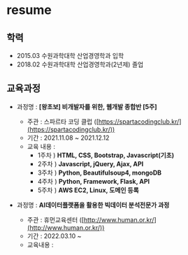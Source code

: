 # resume

## 학력

- 2015.03 수원과학대학 산업경영학과 입학
- 2018.02 수원과학대학 산업경영학과(2년제) 졸업

## 교육과정

- 과정명 : **[왕초보] 비개발자를 위한, 웹개발 종합반 [5주]**
    - 주관 : 스파르타 코딩 클럽 ([https://spartacodingclub.kr/](https://spartacodingclub.kr/))
    - 기간 : 2021.11.08 ~ 2021.12.12
    - 교육 내용 :
        - 1주차 ) **HTML, CSS, Bootstrap, Javascript(기초)**
        - 2주차 ) **Javascript, jQuery, Ajax, API**
        - 3주차 ) **Python, Beautifulsoup4, mongoDB**
        - 4주차 ) **Python, Framework, Flask, API**
        - 5주차 ) **AWS EC2, Linux, 도메인 등록**
        
- 과정명 : **AI데이터플랫폼을 활용한 빅데이터 분석전문가 과정**
    - 주관 : 휴먼교육센터 ([http://www.human.or.kr/](http://www.human.or.kr/))
    - 기간 : 2022.03.10 ~
    - 교육내용 :
